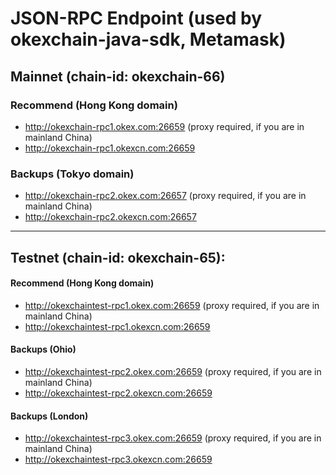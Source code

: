 # JSON-RPC Endpoint (used by okexchain-java-sdk, Metamask)

## Mainnet (chain-id: okexchain-66)

### Recommend (Hong Kong domain)
 - http://okexchain-rpc1.okex.com:26659 (proxy required, if you are in mainland China)
 - http://okexchain-rpc1.okexcn.com:26659

### Backups (Tokyo domain)
 - http://okexchain-rpc2.okex.com:26657 (proxy required, if you are in mainland China)
 - http://okexchain-rpc2.okexcn.com:26657

___

## Testnet (chain-id: okexchain-65):

#### Recommend (Hong Kong domain)
 - http://okexchaintest-rpc1.okex.com:26659 (proxy required, if you are in mainland China)
 - http://okexchaintest-rpc1.okexcn.com:26659
 
#### Backups (Ohio)
 - http://okexchaintest-rpc2.okex.com:26659 (proxy required, if you are in mainland China)
 - http://okexchaintest-rpc2.okexcn.com:26659
 
#### Backups (London)
 - http://okexchaintest-rpc3.okex.com:26659 (proxy required, if you are in mainland China)
 - http://okexchaintest-rpc3.okexcn.com:26659


